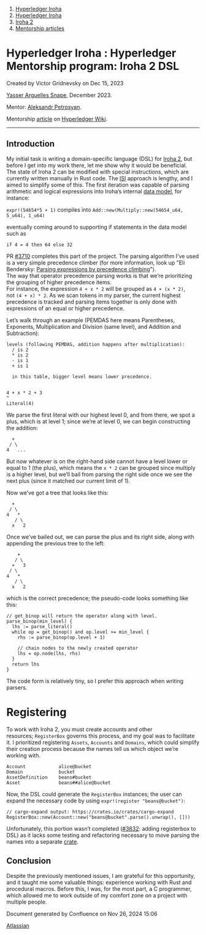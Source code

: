 1. [Hyperledger Iroha](index.html)
2. [Hyperledger Iroha](Hyperledger-Iroha_20873224.html)
3. [Iroha 2](Iroha-2_21012047.html)
4. [Mentorship articles](Mentorship-articles_21018210.html)

# Hyperledger Iroha : Hyperledger Mentorship program: Iroha 2 DSL

Created by Victor Gridnevsky on Dec 15, 2023

[Yasser Arguelles Snape](https://github.com/RealNeGate), December 2023.

Mentor: [Aleksandr Petrosyan](https://github.com/appetrosyan).

Mentorship [article](https://lf-hyperledger.atlassian.net/wiki/display/INTERN/Iroha+2%3A+DSL) on [Hyperledger Wiki](https://lf-hyperledger.atlassian.net).

* * *

## Introduction

My initial task is writing a domain-specific language (DSL) for [Iroha 2](https://iroha.tech/), but before I get into my work there, let me show why it would be beneficial.  
The state of Iroha 2 can be modified with special instructions, which are currently written manually in Rust code. The [ISI](https://docs.iroha.tech/guide/blockchain/instructions.html) approach is lengthy, and I aimed to simplify some of this. The first iteration was capable of parsing arithmetic and logical expressions into Iroha’s internal [data model](https://github.com/hyperledger/iroha/tree/iroha2-dev/data_model), for instance:

`expr!(54654*5 + 1)` compiles into `Add::new(Multiply::new(54654_u64, 5_u64), 1_u64)`

eventually coming around to supporting if statements in the data model such as

`if 4 = 4 then 64 else 32`

PR [#3710](https://github.com/hyperledger/iroha/pull/3710) completes this part of the project. The parsing algorithm I’ve used is a very simple precedence climber (for more information, look up "Eli Bendersky: [Parsing expressions by precedence climbing](https://eli.thegreenplace.net/2012/08/02/parsing-expressions-by-precedence-climbing)").  
The way that operator precedence parsing works is that we’re prioritizing the grouping of higher precedence items.  
For instance, the expression `4 + x * 2` will be grouped as `4 + (x * 2)`, not `(4 + x) * 2`. As we scan tokens in my parser, the current highest precedence is tracked and parsing items together is only done with expressions of an equal or higher precedence.

Let’s walk through an example (PEMDAS here means Parentheses, Exponents, Multiplication and Division (same level), and Addition and Subtraction):

```
levels (following PEMDAS, addition happens after multiplication):
  / is 2
  * is 2
  - is 1
  + is 1

  in this table, bigger level means lower precedence.


4 + x * 2 + 3
^
Literal(4)
```

We parse the first literal with our highest level 0, and from there, we spot a plus, which is at level 1; since we’re at level 0, we can begin constructing the addition:

```
  +
 / \
4   ...
```

But now whatever is on the right-hand side cannot have a level lower or equal to 1 (the plus), which means the `x * 2` can be grouped since multiply is a higher level, but we’ll bail from parsing the right side once we see the next plus (since it matched our current limit of 1).

Now we’ve got a tree that looks like this:

```
  +
 / \
4   *
   / \
  x   2
```

Once we’ve bailed out, we can parse the plus and its right side, along with appending the previous tree to the left:

```
    +
   / \
  +   3
 / \
4   *
   / \
  x   2
```

which is the correct precedence; the pseudo-code looks something like this:

```
// get_binop will return the operator along with level.
parse_binop(min_level) {
  lhs := parse_literal()
  while op = get_binop() and op.level >= min_level {
    rhs := parse_binop(op.level + 1)

    // chain nodes to the newly created operator
    lhs = op.node(lhs, rhs)
  }
  return lhs
}
```

The code form is relatively tiny, so I prefer this approach when writing parsers.

# Registering

To work with Iroha 2, you must create accounts and other resources; `RegisterBox` governs this process, and my goal was to facilitate it. I prioritized registering `Assets`, `Accounts` and `Domains`, which could simplify their creation process because the names tell us which object we’re working with.

```
Account            alice@bucket
Domain             bucket
AssetDefinition    beans#bucket
Asset              beans##alice@bucket
```

Now, the DSL could generate the `RegisterBox` instances; the user can expand the necessary code by using `expr!(register "beans@bucket")`:

```
// cargo-expand output: https://crates.io/crates/cargo-expand
RegisterBox::new(Account::new("beans@bucket".parse().unwrap(), []))
```

Unfortunately, this portion wasn’t completed ([#3832](https://github.com/hyperledger/iroha/pull/3832): adding registerbox to DSL) as it lacks some testing and refactoring necessary to move parsing the names into a separate [crate](https://crates.io/).

## Conclusion

Despite the previously mentioned issues, I am grateful for this opportunity, and it taught me some valuable things: experience working with Rust and procedural macros. Before this, I was, for the most part, a C programmer, which allowed me to work outside of my comfort zone on a project with multiple people.

Document generated by Confluence on Nov 26, 2024 15:06

[Atlassian](http://www.atlassian.com/)
